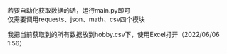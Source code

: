 若要自动化获取数据的话，运行main.py即可  
仅需要调用requests、json、math、csv四个模块  

我把当前获取到的所有数据放到hobby.csv下，使用Excel打开（2022/06/06 1:56）
